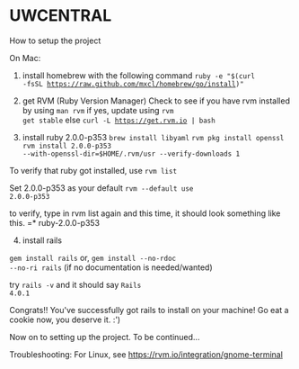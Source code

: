UWCENTRAL
=============

How to setup the project

On Mac:

1) install homebrew with the following command
<code>ruby -e "$(curl -fsSL https://raw.github.com/mxcl/homebrew/go/install)"</code>

2) get RVM (Ruby Version Manager)
Check to see if you have rvm installed by using <code>man rvm</code>
if yes, update using <code>rvm get stable</code>
else <code>curl -L https://get.rvm.io | bash</code>

3) install ruby 2.0.0-p353
<code>brew install libyaml</code>
<code>rvm pkg install openssl</code>
<code>rvm install 2.0.0-p353 --with-openssl-dir=$HOME/.rvm/usr --verify-downloads 1</code>

To verify that ruby got installed, use <code>rvm list</code>

Set 2.0.0-p353 as your default
<code>rvm --default use 2.0.0-p353</code>

to verify, type in rvm list again and this time, it should look something like this. =* ruby-2.0.0-p353

4) install rails

<code>gem install rails</code>
or, <code>gem install --no-rdoc --no-ri rails</code> (if no documentation is needed/wanted)

try <code>rails -v</code> and it should say <code>Rails 4.0.1</code>

Congrats!! You've successfully got rails to install on your machine! Go eat a cookie now, you deserve it. :')

Now on to setting up the project. To be continued...


Troubleshooting:
For Linux, see https://rvm.io/integration/gnome-terminal
